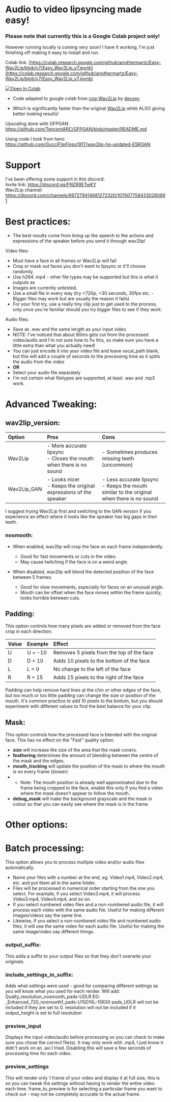 # Audio to video lipsyncing made easy!

### Please note that currently this is a Google Colab project only!

However running locally is coming very soon! I have it working, I'm just finishing off making it easy to install and run.

Colab link: [https://colab.research.google.com/github/anothermartz/Easy-Wav2Lip/blob/v7/Easy_Wav2Lip_v7.ipynb](https://colab.research.google.com/github/anothermartz/Easy-Wav2Lip/blob/v7/Easy_Wav2Lip_v7.ipynb)

[![Open In Colab](https://colab.research.google.com/assets/colab-badge.svg)](https://colab.research.google.com/github/anothermartz/Easy-Wav2Lip/blob/v7/Easy_Wav2Lip_v7.ipynb)

* Code adapted to google colab from [cog-Wav2Lip](https://github.com/devxpy/cog-Wav2Lip) by [devxpy](https://github.com/devxpy)

* Which is significantly faster than the original [Wav2Lip](https://github.com/Rudrabha/Wav2Lip) while ALSO giving better looking results!

Upscaling done with GFPGAN:<br>
https://github.com/TencentARC/GFPGAN/blob/master/README.md<br>

Using code I took from here:
https://github.com/GucciFlipFlops1917/wav2lip-hq-updated-ESRGAN

# Support
I've been offering some support in this discord:<br>
Invite link: https://discord.gg/FNZR9ETwKY<br>
Wav2Lip channel: https://discord.com/channels/667279414681272320/1076077584330280991

# Best practices:
* The best results come from lining up the speech to the actions and expressions of the speaker before you send it through wav2lip!

Video files:
* Must have a face in all frames or Wav2Lip will fail
* Crop or mask out faces you don't want to lipsync or it'll choose randomly.
* Use h264 .mp4 - other file types may be supported but this is what it outputs as
* Images are currently untested.
* Use a small file in every way (try <720p, <30 seconds, 30fps <b></b> etc. - Bigger files may work but are usually the reason it fails)
* For your first try, use a really tiny clip just to get used to the process, only once you're familiar should you try bigger files to see if they work.

Audio files:
* Save as .wav and the same length as your input video.
* NOTE: I've noticed that about 80ms gets cut from the processed video/audio and I'm not sure how to fix this, so make sure you have a little extra than what you actually need!
* You can just encode it into your video file and leave vocal_path blank, but this will add a couple of seconds to the processing time as it splits the audio from the video
* <b>OR</b>
* Select your audio file separately
* I'm not certain what filetypes are supported, at least .wav and .mp3 work.

# Advanced Tweaking:
## wav2lip_version:
| Option | Pros | Cons |
|:-------|:-----|:-----|
| Wav2Lip | - More accurate lipsync <br> - Closes the mouth when there is no sound | - Sometimes produces missing teeth (uncommon) |
| Wav2Lip_GAN | - Looks nicer <br> - Keeps the original expressions of the speaker | - Less accurate lipsync <br> - Keeps the mouth similar to the original when there is no sound |

I suggest trying Wav2Lip first and switching to the GAN version if you experience an effect where it looks like the speaker has big gaps in their teeth.

### nosmooth:
* When enabled, wav2lip will crop the face on each frame independently.
  * Good for fast movements or cuts in the video.
  * May cause twitching if the face is on a weird angle.

* When disabled, wav2lip will blend the detected position of the face between 5 frames.
  * Good for slow movements, especially for faces on an unusual angle.
  * Mouth can be offset when the face moves within the frame quickly, looks horrible between cuts.

## Padding:
This option controls how many pixels are added or removed from the face crop in each direction.

| Value | Example | Effect |
|:------|:--------|:-------|
| U | U = -10 | Removes 5 pixels from the top of the face |
| D | D = 10 | Adds 10 pixels to the bottom of the face |
| L | L = 0 | No change to the left of the face |
| R | R = 15 | Adds 15 pixels to the right of the face |

Padding can help remove hard lines at the chin or other edges of the face, but too much or too little padding can change the size or position of the mouth. It's common practice to add 10 pixels to the bottom, but you should experiment with different values to find the best balance for your clip.

## Mask:
This option controls how the processed face is blended with the original face. This has no effect on the "Fast" quality option.

* **size** will increase the size of the area that the mask covers.
* **feathering** determines the amount of blending between the centre of the mask and the edges.
* **mouth_tracking** will update the position of the mask to where the mouth is on every frame (slower)
*   * Note: The mouth position is already well approximated due to the frame being cropped to the face, enable this only if you find a video where the mask doesn't appear to follow the mouth.
* **debug_mask** will make the background grayscale and the mask in colour so that you can easily see where the mask is in the frame.

# Other options:

# Batch processing:
This option allows you to process multiple video and/or audio files automatically. 
* Name your files with a number at the end, eg. Video1.mp4, Video2.mp4, etc. and put them all in the same folder.
* Files will be processed in numerical order starting from the one you select. For example, if you select Video3.mp4, it will process Video3.mp4, Video4.mp4, and so on.
* If you select numbered video files and a non-numbered audio file, it will process each video with the same audio file. Useful for making different images/videos say the same line.
* Likewise, if you select a non-numbered video file and numbered audio files, it will use the same video for each audio file. Useful for making the same image/video say different things.

### output_suffix:
This adds a suffix to your output files so that they don't overwite your originals.

### include_settings_in_suffix:
Adds what settings were used - good for comparing different settings as you will know what you used for each render.
Will add: Qualty_resolution_nosmooth_pads-UDLR
EG: _Enhanced_720_nosmooth1_pads-U15D10L-15R30
pads_UDLR will not be included if they are set to 0.
resolution will not be included if it output_height is set to full resolution

### preview_input
Displays the input video/audio before processing so you can check to make sure you chose the correct file(s). It may only work with .mp4, I just know it didn't work on an .avi I tried.
Disabling this will save a few seconds of processing time for each video.

### preview_settings
This will render only 1 frame of your video and display it at full size, this is so you can tweak the settings without having to render the entire video each time.
frame_to_preview is for selecting a particular frame you want to check out - may not be completely accurate to the actual frame.
